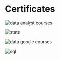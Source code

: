 # Certificates 


![data analyst courses](<img width="1386" alt="Screenshot 2024-06-08 at 5 40 55 PM" src="https://github.com/gulzar011/certificates/assets/114032550/53de5e35-c1c1-4172-8838-871abb110ae1">
)

![stats](Screenshot%2024-06-08%at%5.40.47%PM)

![data google courses](Screenshot%2024-06-08%at%5.40.47%PM)

![sql](Screenshot%2024-06-08%at%5.40.47%PM)
